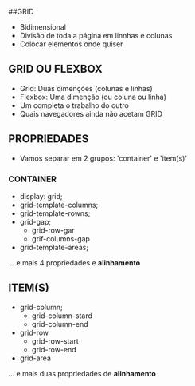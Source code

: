 ##GRID

- Bidimensional 
- Divisão de toda a página em linnhas e colunas
- Colocar elementos onde quiser

## GRID OU FLEXBOX

- Grid: Duas dimenções (colunas e linhas)
- Flexbox: Uma dimenção (ou coluna ou linha)
- Um completa o trabalho do outro
- Quais navegadores ainda não acetam GRID

## PROPRIEDADES

- Vamos separar em 2 grupos:
'container' e 'item(s)'

### CONTAINER

- display: grid;
- grid-template-columns;
- grid-template-rowns;
- grid-gap;
  - grid-row-gar
  - grif-columns-gap
- grid-template-areas;

... e mais 4 propriedades e **alinhamento**

## ITEM(S)

- grid-column;
  - grid-column-stard
  - grid-column-end
- grid-row
  - grid-row-start
  - grid-row-end
- grid-area

... e mais duas propriedades de **alinhamento**



